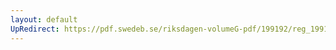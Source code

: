 ```yaml
---
layout: default
UpRedirect: https://pdf.swedeb.se/riksdagen-volumeG-pdf/199192/reg_199192/reg_199192_0619.pdf
---
```

